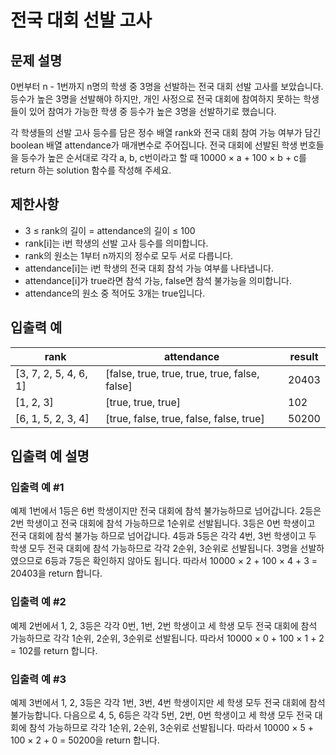 # 전국 대회 선발 고사


## 문제 설명
0번부터 n - 1번까지 n명의 학생 중 3명을 선발하는 전국 대회 선발 고사를 보았습니다. 등수가 높은 3명을 선발해야 하지만, 개인 사정으로 전국 대회에 참여하지 못하는 학생들이 있어 참여가 가능한 학생 중 등수가 높은 3명을 선발하기로 했습니다.

각 학생들의 선발 고사 등수를 담은 정수 배열 rank와 전국 대회 참여 가능 여부가 담긴 boolean 배열 attendance가 매개변수로 주어집니다. 전국 대회에 선발된 학생 번호들을 등수가 높은 순서대로 각각 a, b, c번이라고 할 때 10000 × a + 100 × b + c를 return 하는 solution 함수를 작성해 주세요.

## 제한사항
- 3 ≤ rank의 길이 = attendance의 길이 ≤ 100
- rank[i]는 i번 학생의 선발 고사 등수를 의미합니다.
- rank의 원소는 1부터 n까지의 정수로 모두 서로 다릅니다.
- attendance[i]는 i번 학생의 전국 대회 참석 가능 여부를 나타냅니다.
- attendance[i]가 true라면 참석 가능, false면 참석 불가능을 의미합니다.
- attendance의 원소 중 적어도 3개는 true입니다.

## 입출력 예
|rank|attendance|result|
|-|-|-|
|[3, 7, 2, 5, 4, 6, 1]|[false, true, true, true, true, false, false]|20403|
|[1, 2, 3]|[true, true, true]|102|
|[6, 1, 5, 2, 3, 4]|[true, false, true, false, false, true]|50200|

## 입출력 예 설명

### 입출력 예 #1
예제 1번에서 1등은 6번 학생이지만 전국 대회에 참석 불가능하므로 넘어갑니다. 2등은 2번 학생이고 전국 대회에 참석 가능하므로 1순위로 선발됩니다. 3등은 0번 학생이고 전국 대회에 참석 불가능 하므로 넘어갑니다. 4등과 5등은 각각 4번, 3번 학생이고 두 학생 모두 전국 대회에 참석 가능하므로 각각 2순위, 3순위로 선발됩니다. 3명을 선발하였으므로 6등과 7등은 확인하지 않아도 됩니다. 따라서 10000 × 2 + 100 × 4 + 3 = 20403을 return 합니다.

### 입출력 예 #2
예제 2번에서 1, 2, 3등은 각각 0번, 1번, 2번 학생이고 세 학생 모두 전국 대회에 참석 가능하므로 각각 1순위, 2순위, 3순위로 선발됩니다. 따라서 10000 × 0 + 100 × 1 + 2 = 102를 return 합니다.

### 입출력 예 #3
예제 3번에서 1, 2, 3등은 각각 1번, 3번, 4번 학생이지만 세 학생 모두 전국 대회에 참석 불가능합니다. 다음으로 4, 5, 6등은 각각 5번, 2번, 0번 학생이고 세 학생 모두 전국 대회에 참석 가능하므로 각각 1순위, 2순위, 3순위로 선발됩니다. 따라서 10000 × 5 + 100 × 2 + 0 = 50200을 return 합니다.